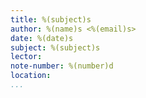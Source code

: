 ```yaml
---
title: %(subject)s
author: %(name)s <%(email)s>
date: %(date)s
subject: %(subject)s
lector:
note-number: %(number)d
location:
...
```

